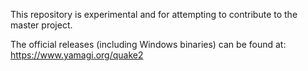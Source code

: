 This repository is experimental and for attempting to contribute to the 
master project.

The official releases (including Windows binaries) can be found at: https://www.yamagi.org/quake2  
